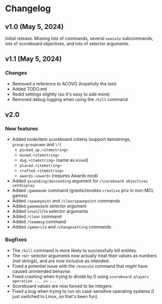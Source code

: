 # Changelog

## v1.0 (May 5, 2024)
Initial release. Missing *lots* of commands, several `execute` subcommands, lots of scoreboard objectives, and lots of selector arguments.

## v1.1 (May 5, 2024)
### Changes
* Removed a reference to ACOVG (hopefully the last)
* Added TODO.md
* Redid settings slightly (so it's easy to add more)
* Removed debug logging when using the `/kill` command

## v2.0
### New features
* Added node/item scoreboard criteria (support itemstrings, `group:groupname` and `\*`)
  * `picked_up.<itemstring>`
  * `mined.<itemstring>`
  * `dug.<itemstring>` (same as `mined`)
  * `placed.<itemstring>`
  * `crafted.<itemstring>`
  * `awards.<award>` (requires Awards mod)
* Added `ascending|descending` argument for `/scoreboard objectives setdisplay`
* Added `/gamemode` command (grants/revokes `creative` priv in non-MCL games)
* Added `/spawnpoint` and `/clearspawnpoint` commands
* Added `gamemode`/`m` selector argument
* Added `level`/`l`/`lm` selector arguments
* Added `/clear` command
* Added `/teammsg` command
* Added `/gamerule` and `/changesetting` commands
### Bugfixes
* The `/kill` command is more likely to successfully kill entities.
* The `rm`/`r` selector arguments now actually treat their values as numbers (not strings), and are now inclusive as intended.
* Fixed a potential issue with the `/execute` command that *might* have caused unintended behavior.
* Fixed crashing when trying to divide by 0 using `scoreboard players operation ... /= ...`
* Scoreboard values are now forced to be integers.
* Fixed a bug when trying to run on case-sensitive operating systems (I just switched to Linux, so that's been fun).